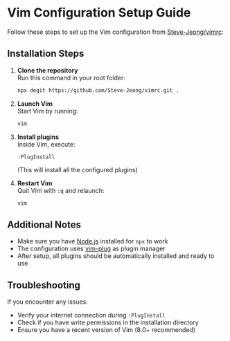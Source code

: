 # Vim Configuration Setup Guide

Follow these steps to set up the Vim configuration from [Steve-Jeong/vimrc](https://github.com/Steve-Jeong/vimrc):

## Installation Steps

1. **Clone the repository**  
   Run this command in your root folder:
   ```bash
   npx degit https://github.com/Steve-Jeong/vimrc.git .
   ```

2. **Launch Vim**  
   Start Vim by running:
   ```bash
   vim
   ```

3. **Install plugins**  
   Inside Vim, execute:
   ```
   :PlugInstall
   ```
   (This will install all the configured plugins)

4. **Restart Vim**  
   Quit Vim with `:q` and relaunch:
   ```bash
   vim
   ```

## Additional Notes

- Make sure you have [Node.js](https://nodejs.org/) installed for `npx` to work
- The configuration uses [vim-plug](https://github.com/junegunn/vim-plug) as plugin manager
- After setup, all plugins should be automatically installed and ready to use

## Troubleshooting

If you encounter any issues:
- Verify your internet connection during `:PlugInstall`
- Check if you have write permissions in the installation directory
- Ensure you have a recent version of Vim (8.0+ recommended)
